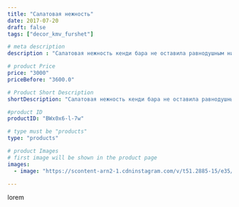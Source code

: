 ```yaml
---
title: "Салатовая нежность"
date: 2017-07-20
draft: false
tags: ["decor_kmv_furshet"]

# meta description
description : "Салатовая нежность кенди бара не оставила равнодушным никого.💚💚💚💚🍀🍀🍀#кендибарпятигорскнедорого#кендибаркмв#кендибарпятигорск#кендибарминводы#детскийпраздник"

# product Price
price: "3000"
priceBefore: "3600.0"

# Product Short Description
shortDescription: "Салатовая нежность кенди бара не оставила равнодушным никого.💚💚💚💚🍀🍀🍀#кендибарпятигорскнедорого#кендибаркмв#кендибарпятигорск#кендибарминводы#детскийпраздник"

#product ID
productID: "BWx0x6-l-7w"

# type must be "products"
type: "products"

# product Images
# first image will be shown in the product page
images:
  - image: "https://scontent-arn2-1.cdninstagram.com/v/t51.2885-15/e35/20066849_126061114670215_9155776724858830848_n.jpg?tp=1&_nc_ht=scontent-arn2-1.cdninstagram.com&_nc_cat=107&_nc_ohc=FLQlD49WmOQAX-WnHhm&oh=f0539de4f8527efe023aac6bb88fcde3&oe=6075517A&ig_cache_key=MTU2MzI2MjY3NDY3NDM4MDUyOA%3D%3D.2"

---
```

lorem
